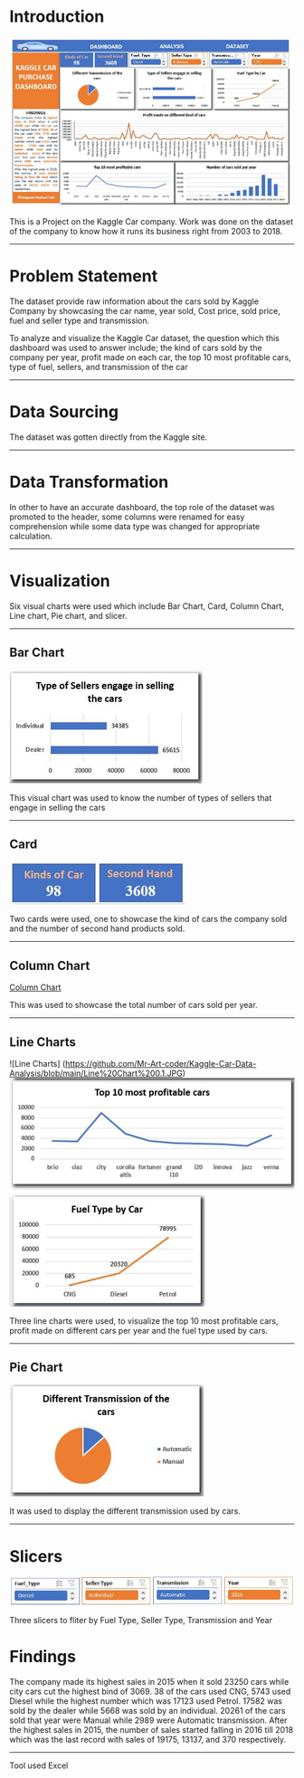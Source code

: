 # Introduction
![Dashboard](https://github.com/Mr-Art-coder/Kaggle-Car-Data-Analysis/blob/main/Dashboard%20Web.JPG)

This is a Project on the Kaggle Car company. Work was done on the dataset of the company to know how it runs its business right from 2003 to 2018.

----

# Problem Statement

The dataset provide raw information about the cars sold by Kaggle Company by showcasing the car name, year sold, Cost price, sold price, fuel and seller type and transmission.

To analyze and visualize the Kaggle Car dataset, the question which this dashboard was used to answer include; the kind of cars sold by the company per year, profit made on each car, the top 10 most profitable cars, type of fuel, sellers, and transmission of the car

----

# Data Sourcing

The dataset was gotten directly from the Kaggle site.

----

# Data Transformation

In other to have an accurate dashboard, the top role of the dataset was promoted to the header, some columns were renamed for easy comprehension while some data type was changed for appropriate calculation.

----

# Visualization

Six visual charts were used which include Bar Chart, Card, Column Chart, Line chart, Pie chart, and slicer.

----

## Bar Chart

![Bar Chart](https://github.com/Mr-Art-coder/Kaggle-Car-Data-Analysis/blob/main/Bar%20Chart.JPG)

This visual chart was used to know the number of types of sellers that engage in selling the cars

----

## Card

![Cards](https://github.com/Mr-Art-coder/Kaggle-Car-Data-Analysis/blob/main/Card.JPG)

Two cards were used, one to showcase the kind of cars the company sold and the number of second hand products sold.

----

## Column Chart

[Column Chart](https://github.com/Mr-Art-coder/Kaggle-Car-Data-Analysis/blob/main/Column%20Chart.JPG)

This was used to showcase the total number of cars sold per year.

----

## Line Charts

![Line Charts] (https://github.com/Mr-Art-coder/Kaggle-Car-Data-Analysis/blob/main/Line%20Chart%200.1.JPG) ![Line Charts](https://github.com/Mr-Art-coder/Kaggle-Car-Data-Analysis/blob/main/Line%20Chart%200.2.JPG) ![Line Chart](https://github.com/Mr-Art-coder/Kaggle-Car-Data-Analysis/blob/main/Line%20Chart.JPG)

Three line charts were used, to visualize the top 10 most profitable cars, profit made on different cars per year and the fuel type used by cars.

----

## Pie Chart

![Pie Chart](https://github.com/Mr-Art-coder/Kaggle-Car-Data-Analysis/blob/main/Pie%20Chart.JPG)

It was used to display the different transmission used by cars.

----

# Slicers

![Slicers](https://github.com/Mr-Art-coder/Kaggle-Car-Data-Analysis/blob/main/Slicer.JPG)

Three slicers to fliter by Fuel Type, Seller Type, Transmission and Year




# Findings 
The company made its highest sales in 2015 when it sold 23250 cars while city cars cut the highest bind of 3069. 38 of the cars used CNG, 5743 used Diesel while the highest number which was 17123 used Petrol.  17582 was sold by the dealer while 5668 was sold by an individual.  20261 of the cars sold that year were Manual while 2989 were Automatic transmission.
After the highest sales in 2015, the number of sales started falling in 2016 till 2018 which was the last record with sales of 19175, 13137, and 370 respectively.

----

Tool used Excel



